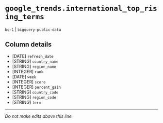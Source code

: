 # `google_trends.international_top_rising_terms`
`bq-1` | `bigquery-public-data`

## Column details
* [DATE]      `refresh_date`
* [STRING]    `country_name`
* [STRING]    `region_name`
* [INTEGER]   `rank`
* [DATE]      `week`
* [INTEGER]   `score`
* [INTEGER]   `percent_gain`
* [STRING]    `country_code`
* [STRING]    `region_code`
* [STRING]    `term`

-------------------------------------------------------------------------------
*Do not make edits above this line.*
